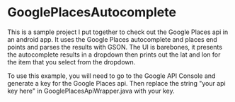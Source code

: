 GooglePlacesAutocomplete
========================

This is a sample project I put together to check out the Google Places api in an android app.  It uses the Google Places autocomplete and places end points and parses the results with GSON.  The UI is barebones, it presents the autocomplete results in a dropdown then prints out the lat and lon for the item that you select from the dropdown.

To use this example, you will need to go to the Google API Console and generate a key for the Google Places api.  Then replace the string "your api key here" in GooglePlacesApiWrapper.java with your key.
